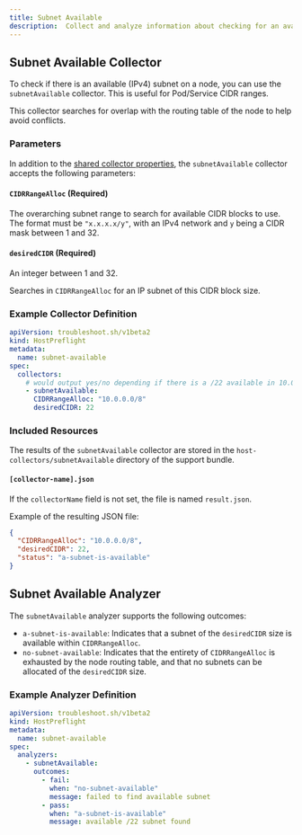 ```yaml
---
title: Subnet Available
description:  Collect and analyze information about checking for an available (IPv4) subnet.
---
```


## Subnet Available Collector

To check if there is an available (IPv4) subnet on a node, you can use the `subnetAvailable` collector. This is useful for Pod/Service CIDR ranges.

This collector searches for overlap with the routing table of the node to help avoid conflicts.

### Parameters

In addition to the [shared collector properties](/collect/collectors/#shared-properties), the `subnetAvailable` collector accepts the following parameters:

#### `CIDRRangeAlloc` (Required)
The overarching subnet range to search for available CIDR blocks to use. The format must be `"x.x.x.x/y"`, with an IPv4 network and `y` being a CIDR mask between 1 and 32.

#### `desiredCIDR` (Required)
An integer between 1 and 32.

Searches in `CIDRRangeAlloc` for an IP subnet of this CIDR block size.

### Example Collector Definition

```yaml
apiVersion: troubleshoot.sh/v1beta2
kind: HostPreflight
metadata:
  name: subnet-available
spec:
  collectors:
    # would output yes/no depending if there is a /22 available in 10.0.0.0/8
    - subnetAvailable:
      CIDRRangeAlloc: "10.0.0.0/8"
      desiredCIDR: 22
```

### Included Resources

The results of the `subnetAvailable` collector are stored in the `host-collectors/subnetAvailable` directory of the support bundle.

#### `[collector-name].json`

If the `collectorName` field is not set, the file is named `result.json`.

Example of the resulting JSON file:

```json
{
  "CIDRRangeAlloc": "10.0.0.0/8",
  "desiredCIDR": 22,
  "status": "a-subnet-is-available"
}
```

## Subnet Available Analyzer

The `subnetAvailable` analyzer supports the following outcomes:

- `a-subnet-is-available`: Indicates that a subnet of the `desiredCIDR` size is available within `CIDRRangeAlloc`.
- `no-subnet-available`: Indicates that the entirety of `CIDRRangeAlloc` is exhausted by the node routing table, and that no subnets can be allocated of the `desiredCIDR` size.

### Example Analyzer Definition

```yaml
apiVersion: troubleshoot.sh/v1beta2
kind: HostPreflight
metadata:
  name: subnet-available
spec:
  analyzers:
    - subnetAvailable:
      outcomes:
        - fail:
          when: "no-subnet-available"
          message: failed to find available subnet
        - pass:
          when: "a-subnet-is-available"
          message: available /22 subnet found
```
